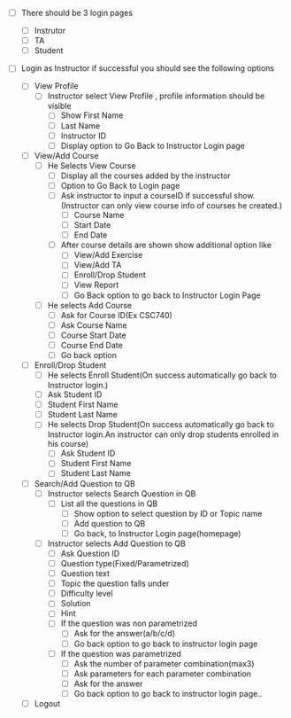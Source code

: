 
- [ ] There should be 3 login pages
  - [ ] Instrutor
  - [ ] TA
  - [ ] Student
- [ ] Login as Instructor if successful you should see the following options 

  - [ ] View Profile
    - [ ] Instructor select View Profile , profile information should be visible
      - [ ] Show First Name
      - [ ] Last Name
      - [ ] Instructor ID
      - [ ] Display option to Go Back to Instructor Login page

  - [ ] View/Add Course
    - [ ] He Selects View Course
      - [ ] Display all the courses added by the instructor
      - [ ] Option to Go Back to Login page 
      - [ ] Ask instructor to input a courseID if successful show.(Instructor can only view course info of courses he created.) 
        - [ ] Course Name 
        - [ ] Start Date 
        - [ ] End Date
      - [ ] After course details are shown show additional option like
        - [ ] View/Add Exercise
        - [ ] View/Add TA
        - [ ] Enroll/Drop Student
        - [ ] View Report
        - [ ] Go Back option to go back to Instructor Login Page
    - [ ] He selects Add Course
      - [ ] Ask for Course ID(Ex CSC740)
      - [ ] Ask Course Name
      - [ ] Course Start Date
      - [ ] Course End Date
      - [ ] Go back option

  - [ ] Enroll/Drop Student
    - [ ]  He selects Enroll Student(On success automatically go back to Instructor login.)
      - [ ] Ask Student ID
      - [ ] Student First Name
      - [ ] Student Last Name
    - [ ] He selects Drop Student(On success automatically go back to Instructor login.An instructor can only drop students enrolled in his course)
      - [ ] Ask Student ID
      - [ ] Student First Name
      - [ ] Student Last Name

  - [ ] Search/Add Question to QB
    - [ ] Instructor selects Search Question in QB
      - [ ] List all the questions in QB
        - [ ] Show option to select question by ID or Topic name
        - [ ] Add question to QB
        - [ ] Go back, to Instructor Login page(homepage)
    - [ ] Instructor selects Add Question to QB
      - [ ] Ask Question ID
      - [ ] Question type(Fixed/Parametrized)
      - [ ] Question text
      - [ ] Topic the question falls under
      - [ ] Difficulty level
      - [ ] Solution 
      - [ ] Hint
      - [ ] If the question was non parametrized
        - [ ] Ask for the answer(a/b/c/d)
        - [ ] Go back option to go back to instructor login page
      - [ ] If the question was parametrized
        - [ ] Ask the number of parameter combination(max3)
        - [ ] Ask parameters for each parameter combination
        - [ ] Ask for the answer
        - [ ] Go back option to go back to instructor login page..
  
   - [ ] Logout
